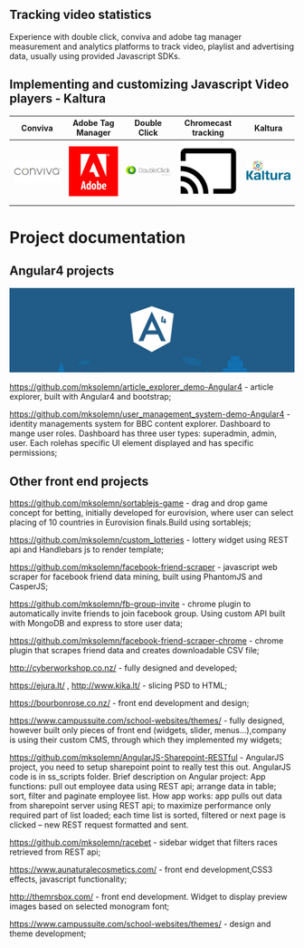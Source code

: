 ## Tracking video statistics
Experience with double click, conviva and adobe tag manager measurement and analytics platforms to track video, playlist and advertising data, usually using provided Javascript SDKs.
## Implementing and customizing Javascript Video players - Kaltura

| Conviva | Adobe Tag Manager | Double Click | Chromecast tracking | Kaltura |
| --- | --- | --- | --- | --- |
| ![alt text](https://github.com/mksolemn/cv-work-description/blob/master/img/conviva-ads.jpg?raw=true "Conviva") | ![alt text](https://github.com/mksolemn/cv-work-description/blob/master/img/adobe-tag-manager.jpg?raw=true "Adobe Tag Manager") | ![alt text](https://github.com/mksolemn/cv-work-description/blob/master/img/google-double-click.jpg?raw=true "Double Click") | ![alt text](https://github.com/mksolemn/cv-work-description/blob/master/img/chromecast.jpg?raw=true "Chromecast") | ![alt text](https://github.com/mksolemn/cv-work-description/blob/master/img/kaltura.jpg  "Kaltura") |


# Project documentation
## Angular4 projects
![alt text](https://github.com/mksolemn/cv-work-description/blob/master/img/angular4-banner.png  "Kaltura")

https://github.com/mksolemn/article_explorer_demo-Angular4 - article explorer, built with Angular4 and bootstrap;

https://github.com/mksolemn/user_management_system-demo-Angular4 - identity managements system for BBC content explorer. Dashboard to mange user roles. Dashboard has three user types: superadmin, admin, user. Each rolehas specific UI element displayed and has specific permissions;

## Other front end projects
https://github.com/mksolemn/sortablejs-game - drag and drop game concept for betting, initially developed for eurovision, where user can select placing of 10 countries in Eurovision finals.Build using sortablejs;

https://github.com/mksolemn/custom_lotteries - lottery widget using REST api and Handlebars js to render template;

https://github.com/mksolemn/facebook-friend-scraper - javascript web scraper for facebook friend data mining, built using PhantomJS and CasperJS;

https://github.com/mksolemn/fb-group-invite - chrome plugin to automatically invite friends to join facebook group. Using custom API built with MongoDB and express to store user data;

https://github.com/mksolemn/facebook-friend-scraper-chrome - chrome plugin that scrapes friend data and creates downloadable CSV file;

http://cyberworkshop.co.nz/ - fully designed and developed;

https://ejura.lt/ , http://www.kika.lt/ - slicing PSD to HTML;

https://bourbonrose.co.nz/ - front end development and design;

https://www.campussuite.com/school-websites/themes/ - fully designed, however built only pieces of front end (widgets, slider, menus...),company is using their custom CMS, through which they implemented my widgets;

https://github.com/mksolemn/AngularJS-Sharepoint-RESTful - AngularJS project, you need to setup sharepoint point to really test this out. AngularJS code is in ss_scripts folder.
Brief description on Angular project: App functions: pull out employee data using REST api; arrange data in table; sort, filter and paginate employee list. How app works: app pulls out data from sharepoint server using REST api; to maximize performance only required part of list loaded; each time list is sorted, filtered or next page is clicked – new REST request formatted and sent.

https://github.com/mksolemn/racebet - sidebar widget that filters races retrieved from REST api;

https://www.aunaturalecosmetics.com/ - front end development,CSS3 effects, javascript functionality;

http://themrsbox.com/ - front end development. Widget to display preview images based on selected monogram font;

https://www.campussuite.com/school-websites/themes/ - design and theme development;
